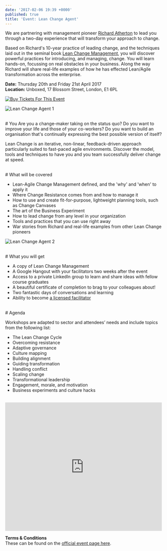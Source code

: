 ```yaml
---
date: '2017-02-06 19:39 +0000'
published: true
title: 'Event: Lean Change Agent'
---
```

We are partnering with management pioneer [Richard Atherton](http://richardatherton.net/) to lead you through a two-day experience that will transform your approach to change.<br/>

Based on Richard's 10-year practice of leading change, and the techniques laid out in the seminal book [Lean Change Management](http://leanchange.org/lean-change-management/), you will discover powerful practices for introducing, and managing, change. You will learn hands-on, focussing on real obstacles in your business. Along the way Richard will share real-life examples of how he has effected Lean/Agile transformation across the enterprise.<br/>

<b>Date:</b> Thursday 20th and Friday 21st April 2017<br/>
<b>Location:</b> Unboxed, 17 Blossom Street, London, E1 6PL<br/>

<a href="https://www.picatic.com/lean-change-agent-london-april?utm_source=promotion&utm_medium=button&utm_campaign=100620" target="_blank"> <img border="0" src="https://www.picatic.com/img/picatic-buy-button-grey.png" alt="Buy Tickets For This Event" /> </a>

![Lean Change Agent 1](http://i1291.photobucket.com/albums/b548/grammccram/Lean%20Change%20Agent%202_zpsia5l33qy.png)

<br/>
# You
Are you a change-maker taking on the status quo? Do you want to improve your life and those of your co-workers? Do you want to build an organisation that's continually expressing the best possible version of itself?<br/>

Lean Change is an iterative, non-linear, feedback-driven approach particularly suited to fast-paced agile environments. Discover the model, tools and techniques to have you and you team successfully deliver change at speed.<br/>

<br/>
# What will be covered

- Lean-Agile Change Management defined, and the 'why' and 'when' to apply it
- Where Change Resistance comes from and how to manage it
- How to use and create fit-for-purpose, lightweight planning tools, such as Change Canvases
- The art of the Business Experiment
- How to lead change from any level in your organization
- Tools and practices that you can use right away
- War stories from Richard and real-life examples from other Lean Change pioneers

![Lean Change Agent 2](http://i1291.photobucket.com/albums/b548/grammccram/Lean%20Change%20Agent%201_zpsn9gzihur.png)

<br/>
# What you will get

- A copy of Lean Change Management
- A Google Hangout with your facilitators two weeks after the event
- Access to a private LinkedIn group to learn and share ideas with fellow course graduates
- A beautiful certificate of completion to brag to your colleagues about!
- Two fantastic days of conversations and learning
- Ability to become [a licensed facilitator](http://leanchange.org/workshop/becoming-a-lean-change-agent-facilitator)

<br/>
# Agenda

Workshops are adapted to sector and attendees’ needs and include topics from the following list:<br/>

- The Lean Change Cycle
- Overcoming resistance
- Adaptive governance
- Culture mapping
- Building alignment
- Guiding transformation
- Handling conflict
- Scaling change
- Transformational leadership
- Engagement, morale, and motivation
- Business experiments and culture hacks


<br/>
<iframe src="https://www.picatic.com/events/widget/100620?utm_source=promotion&utm_medium=widget&utm_campaign=100620&event_title=true&event_image=true&ticket_description=true&width=std" frameborder="0" style="display:block;height:413px;max-width:none;width:100%;"></iframe>


<b>Terms & Conditions</b><br/>
These can be found on the [official event page here](https://www.picatic.com/lean-change-agent-london-april).
